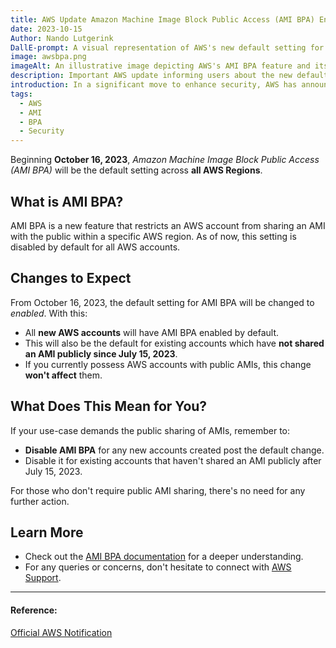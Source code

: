 ```yaml
---  
title: AWS Update Amazon Machine Image Block Public Access (AMI BPA) Enabled by Default  
date: 2023-10-15  
Author: Nando Lutgerink  
DallE-prompt: A visual representation of AWS's new default setting for AMI BPA across all AWS Regions starting from October 16, 2023  
image: awsbpa.png  
imageAlt: An illustrative image depicting AWS's AMI BPA feature and its implications for users.  
description: Important AWS update informing users about the new default setting for AMI BPA across all AWS Regions starting from October 16, 2023. Understand the implications and the steps to take for both new and existing accounts.  
introduction: In a significant move to enhance security, AWS has announced that starting October 16, 2023, Amazon Machine Image Block Public Access (AMI BPA) will be enabled by default across all AWS Regions. This guide will help you understand what this means for your accounts and how to manage your settings accordingly.  
tags:  
  - AWS  
  - AMI  
  - BPA  
  - Security  
---  
```


Beginning **October 16, 2023**, *Amazon Machine Image Block Public Access (AMI BPA)* will be the default setting across **all AWS Regions**.

## What is AMI BPA?

AMI BPA is a new feature that restricts an AWS account from sharing an AMI with the public within a specific AWS region. As of now, this setting is disabled by default for all AWS accounts.

## Changes to Expect

From October 16, 2023, the default setting for AMI BPA will be changed to *enabled*. With this:

- All **new AWS accounts** will have AMI BPA enabled by default.
- This will also be the default for existing accounts which have **not shared an AMI publicly since July 15, 2023**.
- If you currently possess AWS accounts with public AMIs, this change **won't affect** them.

## What Does This Mean for You?

If your use-case demands the public sharing of AMIs, remember to:

- **Disable AMI BPA** for any new accounts created post the default change.
- Disable it for existing accounts that haven't shared an AMI publicly after July 15, 2023.

For those who don't require public AMI sharing, there's no need for any further action.

## Learn More

- Check out the [AMI BPA documentation](https://docs.aws.amazon.com/AWSEC2/latest/UserGuide/sharingamis-intro.html#block-public-access-to-amis) for a deeper understanding.
- For any queries or concerns, don't hesitate to connect with [AWS Support](https://aws.amazon.com/support).


---

#### Reference:

[Official AWS Notification](https://phd.aws.amazon.com/phd/home?region=us-east-1#/event-log?eventID=arn:aws:health:global::event/EC2/AWS_EC2_OPERATIONAL_NOTIFICATION/AWS_EC2_OPERATIONAL_NOTIFICATION_a76233635cc03f6bbb689758afbb7bd96f721f48183fac89f7d572d0115c7302&amp;eventTab=details)
